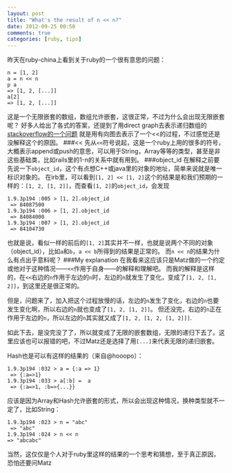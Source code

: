 ```yaml
---
layout: post
title: "What's the result of n << n?"
date: 2012-09-25 00:50
comments: true
categories: [ruby, tips]
---
```


昨天在ruby-china上看到关于ruby的一个很有意思的问题：
```
n = [1, 2]
a = n << n
p a
=> [1, 2, [...]]
a[2]
=> [1, 2, [...]]
```
这是一个无限嵌套的数组，数组允许嵌套，这很正常，不过为什么会出现无限嵌套呢？
好多人给出了各式的答案，还提到了用direct graph去表示递归数组的[stackoverflow的一个问题](http://stackoverflow.com/questions/10606734/what-are-recursive-arrays-good-for)
就是用有向图去表示了一个<<的过程，不过感觉还是没解释这个的原因。
###<<
先从`<<`符号说起，这是一个ruby上用的很多的符号，大概表示append或push的意思，可以用于String，Array等等的类型，甚至是非这些基础类，比如rails里的1-n的关系中就有用到。
###object_id
在解释之前要先说一下`object_id`，这个有点想C++或java里的对象的地址，简单来说就是唯一标识对象的。
在irb里，可以看到`[1, 2] << [1, 2]`这个的结果是和我们预期的一样的：`[1, 2, [1, 2]]`，而查看`[1, 2]`的`object_id`，会发现
```
1.9.3p194 :005 > [1, 2].object_id
 => 84087500 
1.9.3p194 :006 > [1, 2].object_id
 => 84084000 
1.9.3p194 :007 > [1, 2].object_id
 => 84104730 

```
也就是说，看似一样的前后的`[1, 2]`其实并不一样，也就是说两个不同的对象（object_id），比如`a`和`b`，`a << b`所得到的结果是正常的。
而`n << n`的结果为什么有点出乎意料呢？
###My explanation
在我看来这应该只是Matz做的一个约定或他对于这种情况——`<<`作用于自身——的解释和理解吧。
而我的解释是这样的，在`<<`右边的`n`作用于左边的`n`时，左边的`n`就发生了变化，变成了`[1, 2, [1, 2]]`，到这里还是很正常的。

但是，问题来了，加入把这个过程放慢的话，左边的`n`发生了变化，右边的`n`也要发生变化啊，所以右边的`n`就也变成了`[1, 2, [1, 2]]`。
但还没完，右边的`n`正在作用于左边的`n`，所以左边的`n`其实就又成了`[1, 2, [1, 2, [1, 2]]]`.

如此下去，是没完没了了，所以就变成了无限的嵌套数组，无限的递归下去了。这里应该也可以报错的吧，不过Matz还是选择了用`[...]`来代表无限的递归嵌套。

Hash也是可以有这样的结果的（来自@hooopo）：
```
1.9.3p194 :032 > a = {:a => 1}
 => {:a=>1} 
1.9.3p194 :033 > a[:b] =  a
 => {:a=>1, :b=>{...}} 
```
应该是因为Array和Hash允许嵌套的形式，所以会出现这种情况，换种类型就不一定了，比如String：
```
1.9.3p194 :023 > n = "abc"
 => "abc" 
1.9.3p194 :024 > n << n
=> "abcabc"
```

当然，这仅仅是个人对于ruby里这样的结果的一个思考和猜想，至于真正原因，恐怕还要问Matz
